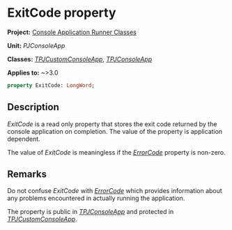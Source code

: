 # ExitCode property

**Project:** [Console Application Runner Classes](../API.md)

**Unit:** _PJConsoleApp_

**Classes:** [_TPJCustomConsoleApp_](./TPJCustomConsoleApp.md), [_TPJConsoleApp_](./TPJConsoleApp.md)

**Applies to:** ~>3.0

```pascal
property ExitCode: LongWord;
```

## Description

_ExitCode_ is a read only property that stores the exit code returned by the console application on completion. The value of the property is application dependent.

The value of _ExitCode_ is meaningless if the [_ErrorCode_](./TPJCustomConsoleApp-ErrorCode.md) property is non-zero.

## Remarks

Do not confuse _ExitCode_ with [_ErrorCode_](./TPJCustomConsoleApp-ErrorCode.md) which provides information about any problems encountered in actually running the application.

The property is public in [_TPJConsoleApp_](./TPJConsoleApp.md) and protected in [_TPJCustomConsoleApp_](./TPJCustomConsoleApp.md).
